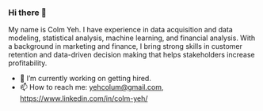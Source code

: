 ### Hi there 👋
My name is Colm Yeh. I have experience in data acquisition and data modeling, statistical analysis, machine learning, and financial analysis. With a background in marketing and finance, I bring strong skills in customer retention and data-driven decision making that helps stakeholders increase profitability.

- 🔭 I’m currently working on getting hired.
- 📫 How to reach me: yehcolum@gmail.com, https://www.linkedin.com/in/colm-yeh/



